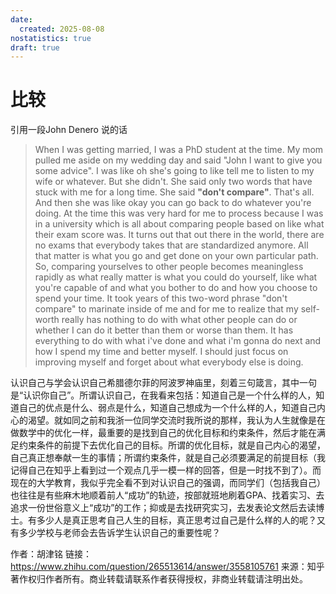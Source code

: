 ```yaml
---
date:
  created: 2025-08-08
nostatistics: true
draft: true
---
```


# 比较

引用一段John Denero 说的话

> When I was getting married, I was a PhD student at the time. My mom pulled me aside on my wedding day and said "John I want to give you some advice". I was like oh she's going to like tell me to listen to my wife or whatever. But she didn't. She said only two words that have stuck with me for a long time. She said **"don't compare"**. That's all. And then she was like okay you can go back to do whatever you're doing. At the time this was very hard for me to process because I was in a university which is all about comparing people based on like what their exam score was. It turns out that out there in the world, there are no exams that everybody takes that are standardized anymore. All that matter is what you go and get done on your own particular path. So, comparing yourselves to other people becomes meaningless rapidly as what really matter is what you could do yourself, like what you're capable of and what you bother to do and how you choose to spend your time. It took years of this two-word phrase "don't compare" to marinate inside of me and for me to realize that my self-worth really has nothing to do with what other people can do or whether I can do it better than them or worse than them. It has everything to do with what i've done and what i'm gonna do next and how I spend my time and better myself. I should just focus on improving myself and forget about what everybody else is doing. 











认识自己与学会认识自己希腊德尔菲的阿波罗神庙里，刻着三句箴言，其中一句是“认识你自己”。所谓认识自己，在我看来包括：知道自己是一个什么样的人，知道自己的优点是什么、弱点是什么，知道自己想成为一个什么样的人，知道自己内心的渴望。就如同之前和我浙一位同学交流时我所说的那样，我认为人生就像是在做数学中的优化一样，最重要的是找到自己的优化目标和约束条件，然后才能在满足约束条件的前提下去优化自己的目标。所谓的优化目标，就是自己内心的渴望，自己真正想奉献一生的事情；所谓约束条件，就是自己必须要满足的前提目标（我记得自己在知乎上看到过一个观点几乎一模一样的回答，但是一时找不到了）。而现在的大学教育，我似乎完全看不到对认识自己的强调，而同学们（包括我自己）也往往是有些麻木地顺着前人“成功”的轨迹，按部就班地刷着GPA、找着实习、去追求一份世俗意义上“成功”的工作；抑或是去找研究实习，去发表论文然后去读博士。有多少人是真正思考自己人生的目标，真正思考过自己是什么样的人的呢？又有多少学校与老师会去告诉学生认识自己的重要性呢？

作者：胡津铭
链接：https://www.zhihu.com/question/265513614/answer/3558105761
来源：知乎
著作权归作者所有。商业转载请联系作者获得授权，非商业转载请注明出处。